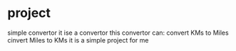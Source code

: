 # project
simple convertor
it ise a convertor
this convertor can: 
convert KMs to Miles 
cinvert Miles to KMs
it is a simple project for me 
